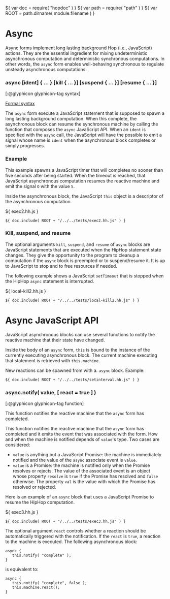 ${ var doc = require( "hopdoc" ) }
${ var path = require( "path" ) }
${ var ROOT = path.dirname( module.filename ) }

Async
=====

Async forms implement long lasting background Hop (i.e., JavaScript)
actions. They are the essential ingredient for mixing undeterministic
asynchronous computation and deterministic synchronous
computations. In other words, the `async` form enables well-behaving
synchronous to regulate unsteady asynchronous computations.

### async [ident] { ... } [kill { ... }] [suspend { ... }] [resume { ... }]
[:@glyphicon glyphicon-tag syntax]

[Formal syntax](./syntax.html#HHAsync)

The `async` form execute a JavaScript statement that is supposed to
spawn a long lasting background computation. When this complete, the
asynchronous block can resume the synchronous machine by calling the
function that composes the `async` JavaScript API. When an `ident` is
specified with the `async` call, the JavaScript will have the possible
to emit a signal whose name is `ident` when the asynchronous block
completes or simply progresses.

### Example ###

This example spawns a JavaScript timer that will completes no sooner
than five seconds after being started. When the timeout is reached,
that JavaScript asynchronous computation resumes the reactive machine
and emit the signal `O` with the value `5`.

Inside the asynchronous block, the JavaScript `this` object is
a descriptor of the asynchronous computation.

${ <span class="label label-info">exec2.hh.js</span> }

```hiphop
${ doc.include( ROOT + "/../../tests/exec2.hh.js" ) }
```

### Kill, suspend, and resume ###

The optional arguments `kill`, `suspend`, and `resume` of `async`
blocks are JavaScript statements that are executed when the HipHop
statement state changes. They give the opportunity to the program to
cleanup a computation if the `async` block is preempted or to
suspend/resume it. It is up to JavaScript to stop and to free
resources if needed.

The following example shows a JavaScript `setTimeout` that is stopped
when the HipHop `async` statement is interrupted.

${ <span class="label label-info">local-kill2.hh.js</span> }

```hiphop
${ doc.include( ROOT + "/../../tests/local-kill2.hh.js" ) }
```

Async JavaScript API
====================

JavaScript asynchronous blocks can use several functions to notify
the reactive machine that their state have changed.

Inside the body of an `async` form, `this` is bound to the instance
of the currently executing asynchronous block. The current machine
executing that statement is retrieved with `this.machine`. 

New reactions can be spawned from with a. `async` block. Example:

```hiphop
${ doc.include( ROOT + "/../../tests/setinterval.hh.js" ) }
```

### async.notify( value, [ react = true ] ) ###
[:@glyphicon glyphicon-tag function]

This function notifies the reactive machine that the `async` form has
completed.

This function notifies the reactive machine that the `async` form has
completed and it emits the event that was associated with the form. How and 
when the machine is notified depends of `value`'s type. Two cases are
considered:

 * `value` is anything but a JavaScript Promise: the machine is
 immediately notified and the value of the `async` associate event is `value`.
 * `value` is a Promise: the machine is notified only when the Promise
 resolves or rejects. The value of the associated event is an object whose
 property `resolve` is `true` if the Promise has resolved and `false` otherwise.
 The property `val` is the value with which the Promise has resolved or
 rejected.
 
Here is an example of an `async` block that uses a JavaScript Promise to
resume the HipHop computation.

${ <span class="label label-info">exec3.hh.js</span> }

```hiphop
${ doc.include( ROOT + "/../../tests/exec3.hh.js" ) }
```

The optional argument `react` controls whether a reaction should be 
automatically triggered with the notification. If the `react` is `true`,
a reaction to the machine is executed. The following asynchronous block:

```hiphop
async {
   this.notify( "complete" );
}
```

is equivalent to:

```hiphop
async {
   this.notify( "complete", false );
   this.machine.react();
}
```
